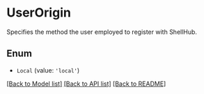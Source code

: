 # UserOrigin

Specifies the method the user employed to register with ShellHub.

## Enum

* `Local` (value: `'local'`)

[[Back to Model list]](../README.md#documentation-for-models) [[Back to API list]](../README.md#documentation-for-api-endpoints) [[Back to README]](../README.md)
